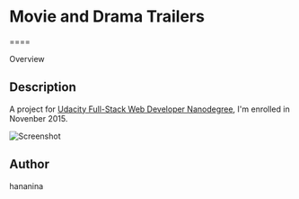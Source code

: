 # Movie and Drama Trailers
====

Overview

## Description
A project for [Udacity Full-Stack Web Developer Nanodegree](https://www.udacity.com/course/full-stack-web-developer-nanodegree--nd004), I'm enrolled in Novenber 2015.

![Screenshot](https://udacity-github-sync-content.s3.amazonaws.com/_imgs/2690/1446542214/Screen_Shot_2015-11-03_at_09.14.01.png)


## Author

hananina
